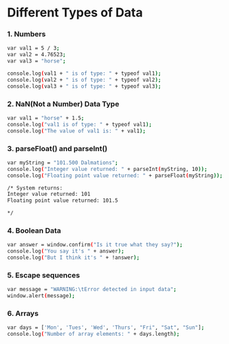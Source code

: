 # Different Types of Data

### 1. Numbers
```sh
var val1 = 5 / 3;
var val2 = 4.76523;
var val3 = "horse";

console.log(val1 + " is of type: " + typeof val1);
console.log(val2 + " is of type: " + typeof val2);
console.log(val3 + " is of type: " + typeof val3);
```

### 2. NaN(Not a Number) Data Type

```sh
var val1 = "horse" + 1.5;
console.log("val1 is of type: " + typeof val1);
console.log("The value of val1 is: " + val1);
```

### 3. parseFloat() and parseInt()

```sh
var myString = "101.500 Dalmations";
console.log("Integer value returned: " + parseInt(myString, 10));
console.log("Floating point value returned: " + parseFloat(myString));

/* System returns:
Integer value returned: 101
Floating point value returned: 101.5

*/

```


### 4. Boolean Data

```sh
var answer = window.confirm("Is it true what they say?");
console.log("You say it's " + answer);
console.log("But I think it's " + !answer);

```

### 5. Escape sequences

```sh
var message = "WARNING:\tError detected in input data";
window.alert(message);

```

### 6. Arrays

```sh
var days = ['Mon', 'Tues', 'Wed', 'Thurs', "Fri", "Sat", "Sun"];
console.log("Number of array elements: " + days.length);

```
